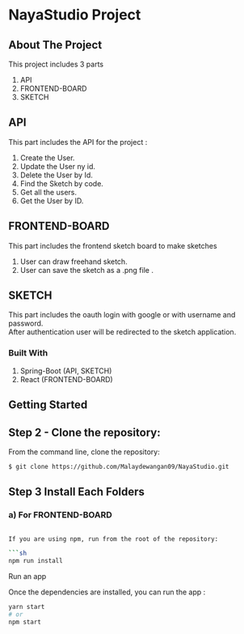 # NayaStudio Project

## About The Project

This project includes 3 parts 
1. API
2. FRONTEND-BOARD
3. SKETCH


## API

This part includes the API for the project :
1. Create the User.
2. Update the User ny id.
3. Delete the User by Id.
4. Find the Sketch by code.
5. Get all the users. 
6. Get the User by ID.

## FRONTEND-BOARD

This part includes the frontend sketch board to make sketches

1. User can draw freehand sketch.
2. User can save the sketch as a .png file .


## SKETCH

This part includes the oauth login with google or with username and password.
<br>
After authentication user will be redirected to the sketch application. 




### Built With

1. Spring-Boot (API, SKETCH)
2. React (FRONTEND-BOARD)


<!-- GETTING STARTED -->
## Getting Started




## Step 2 - Clone the repository:

From the command line, clone the repository:

```sh
$ git clone https://github.com/Malaydewangan09/NayaStudio.git
```

## Step 3 Install Each Folders



### a)  For FRONTEND-BOARD 
```sh

If you are using npm, run from the root of the repository:

```sh
npm run install
```

Run an app

Once the dependencies are installed, you can run the app :

```sh
yarn start
# or
npm start
```

```
